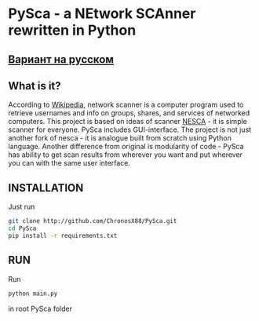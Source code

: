 PySca - a NEtwork SCAnner rewritten in Python
=============================
[Вариант на русском](README.ru.md)
------------
What is it?
------------
According to [Wikipedia](https://en.wikipedia.org/wiki/Network_enumeration#Software),
network scanner is a computer program used to retrieve usernames and info on groups, shares, and services of networked computers.
This project is based on ideas of scanner [NESCA](https://github.com/pantyusha/nesca) - it is simple scanner for everyone. PySca includes GUI-interface. The project is not just another fork of nesca - it is analogue built from scratch using Python language. Another difference from original is modularity of code - PySca has ability to get scan results from wherever you want and put wherever you can with the same user interface.

INSTALLATION
------------
Just run
```bash
git clone http://github.com/ChronosX88/PySca.git
cd PySca
pip install -r requirements.txt
```

RUN
------------
Run
```bash 
python main.py
```
in root PySca folder
